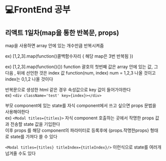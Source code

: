 # 💻FrontEnd 공부
## 리액트 1일차(map을 통한 반복문, props)

map을 사용하면 array 안에 있는 개수만큼 반복시켜줌

ex) [1,2,3].map(function()콜백함수자리 {
  해당 map은 3번 반복됨
})

ex) [1,2,3].map(function(){}) function 괄호의 첫번째 값은 array 안에 있는 값, 그 다음 , 뒤에 선언한 것은 index 값
function(num, index) num = 1,2,3 나올 것이고 index는 0,1,2 나올 것이다

반복문으로 생성한 html 같은 경우 속성값으로 key 값이 들어가야한다  
ex) ```<div className='test' key={index}></div>```

부모 component에 있는 state를 자식 component에서 쓰고 싶으면 props 문법을 사용해야한다  
ex) ```<Modal titles={titles}>``` 자식 component 호출하는 곳에서 작명한 props 값과 전송할 state 값을 기입한다  
이후 props 를 해당 component의 파라미터로 등록후에 {props.작명한props} 형태로 state를 가져다 쓸 수 있다  

```<Modal titles={titles} titleIndex={titleIndex}/>``` 이런식으로 state를 여러개 넘겨줄 수도 있다
